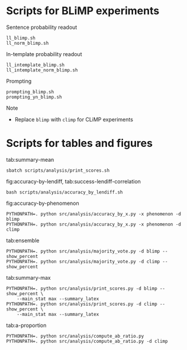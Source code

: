 # Scripts for BLiMP experiments

Sentence probability readout
```
ll_blimp.sh
ll_norm_blimp.sh
```

In-template probability readout
```
ll_intemplate_blimp.sh
ll_intemplate_norm_blimp.sh
```

Prompting
```
prompting_blimp.sh
prompting_yn_blimp.sh
```

Note
- Replace `blimp` with `climp` for CLiMP experiments

# Scripts for tables and figures

tab:summary-mean
```
sbatch scripts/analysis/print_scores.sh
```

fig:accuracy-by-lendiff, tab:success-lendiff-correlation
```
bash scripts/analysis/accuracy_by_lendiff.sh
```

fig:accuracy-by-phenomenon
```
PYTHONPATH=. python src/analysis/accuracy_by_x.py -x phenomenon -d blimp
PYTHONPATH=. python src/analysis/accuracy_by_x.py -x phenomenon -d climp
```

tab:ensemble
```
PYTHONPATH=. python src/analysis/majority_vote.py -d blimp --show_percent
PYTHONPATH=. python src/analysis/majority_vote.py -d climp --show_percent
```

tab:summary-max
```
PYTHONPATH=. python src/analysis/print_scores.py -d blimp --show_percent \
    --main_stat max --summary_latex
PYTHONPATH=. python src/analysis/print_scores.py -d climp --show_percent \
    --main_stat max --summary_latex
```

tab:a-proportion
```
PYTHONPATH=. python src/analysis/compute_ab_ratio.py
PYTHONPATH=. python src/analysis/compute_ab_ratio.py -d climp
```
